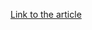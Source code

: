 [Link to the article](https://www.csmonitor.com/USA/2012/0914/Stealing-US-business-secrets-Experts-ID-two-huge-cyber-gangs-in-China)
